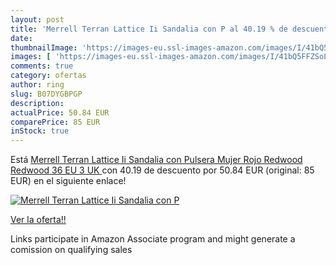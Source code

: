 ```yaml
---
layout: post
title: 'Merrell Terran Lattice Ii Sandalia con P al 40.19 % de descuento'
date: 
thumbnailImage: 'https://images-eu.ssl-images-amazon.com/images/I/41bQ5FFZSoL._SL200_.jpg'
images: [ 'https://images-eu.ssl-images-amazon.com/images/I/41bQ5FFZSoL._SL200_.jpg' ]
comments: true
category: ofertas
author: ring
slug: B07DYGBPGP
description:
actualPrice: 50.84 EUR
comparePrice: 85 EUR
inStock: true
---
```


Está [Merrell Terran Lattice Ii Sandalia con Pulsera Mujer  Rojo  Redwood Redwood   36 EU  3 UK ](https://www.amazon.es/dp/B07DYGBPGP/?tag=tolees-21) con 40.19 de descuento por 50.84 EUR (original: 85 EUR) en el siguiente enlace!

[![Merrell Terran Lattice Ii Sandalia con P](https://images-eu.ssl-images-amazon.com/images/I/41bQ5FFZSoL._SL200_.jpg)](https://www.amazon.es/dp/B07DYGBPGP/?tag=tolees-21)

[Ver la oferta!!](https://www.amazon.es/dp/B07DYGBPGP/?tag=tolees-21)

Links participate in Amazon Associate program and might generate a comission on qualifying sales


